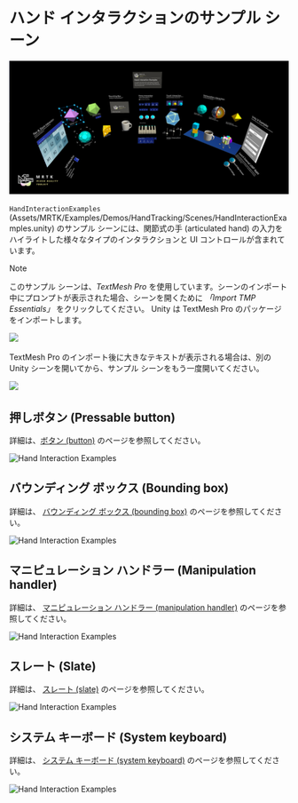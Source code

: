 # ハンド インタラクションのサンプル シーン

![Hand Interaction Examples](../Documentation/Images/MRTK_Examples.png)

`HandInteractionExamples` (Assets/MRTK/Examples/Demos/HandTracking/Scenes/HandInteractionExamples.unity) のサンプル シーンには、関節式の手 (articulated hand) の入力をハイライトした様々なタイプのインタラクションと UI コントロールが含まれています。

> [!NOTE]
> このサンプル シーンは、*TextMesh Pro* を使用しています。シーンのインポート中にプロンプトが表示された場合、シーンを開くために *「Import TMP Essentials」* をクリックしてください。 Unity は TextMesh Pro のパッケージをインポートします。

<img src="../Documentation/Images/HandInteractionExamples/MRTK_Examples_TMP2.png" width="450">

TextMesh Pro のインポート後に大きなテキストが表示される場合は、別の Unity シーンを開いてから、サンプル シーンをもう一度開いてください。

<img src="../Documentation/Images/HandInteractionExamples/MRTK_Examples_TMP1.png" width="350">

## 押しボタン (Pressable button)

詳細は、[ボタン (button)](README_Button.md) のページを参照してください。

![Hand Interaction Examples](../Documentation/Images/HandInteractionExamples/MRTK_Examples_PressTouch.png)

## バウンディング ボックス (Bounding box)

詳細は、 [バウンディング ボックス (bounding box)](README_BoundingBox.md) のページを参照してください。

![Hand Interaction Examples](../Documentation/Images/HandInteractionExamples/MRTK_Examples_BoundingBox.png)

## マニピュレーション ハンドラー (Manipulation handler)

詳細は、 [マニピュレーション ハンドラー (manipulation handler)](README_ManipulationHandler.md) のページを参照してください。

![Hand Interaction Examples](../Documentation/Images/HandInteractionExamples/MRTK_Examples_Manipulation.png)

## スレート (Slate)

詳細は、 [スレート (slate)](README_Slate.md) のページを参照してください。

![Hand Interaction Examples](../Documentation/Images/HandInteractionExamples/MRTK_Examples_Slate.png)

## システム キーボード (System keyboard)

詳細は、 [システム キーボード (system keyboard)](README_SystemKeyboard.md) のページを参照してください。

![Hand Interaction Examples](../Documentation/Images/HandInteractionExamples/MRTK_Examples_Keyboard.png)
